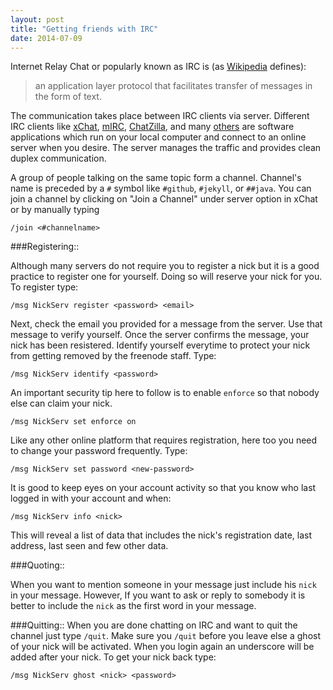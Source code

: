 ```yaml
---
layout: post
title: "Getting friends with IRC"
date: 2014-07-09
---
```


Internet Relay Chat or popularly known as IRC is (as [Wikipedia](http://en.wikipedia.org/wiki/Internet_Relay_Chat) defines):

> an application layer protocol that facilitates transfer of messages in the form of text. 

The communication takes place between IRC clients via server. Different IRC clients like [xChat](http://xchat.org/), [mIRC](http://www.mirc.com/), [ChatZilla](http://chatzilla.hacksrus.com/), and many [others](http://en.wikipedia.org/wiki/Comparison_of_Internet_Relay_Chat_clients) are software applications which run on your local computer and connect to an online server when you desire. The server manages the traffic and provides clean duplex communication.

A group of people talking on the same topic form a channel. Channel's name is preceded by a `#` symbol like `#github`, `#jekyll`, or `##java`. You can join a channel by clicking on "Join a Channel" under server option in xChat or by manually typing

`/join <#channelname>`


###Registering::

Although many servers do not require you to register a nick but it is a good practice to register one for yourself. Doing so will reserve your nick for you. To register type:

`/msg NickServ register <password> <email>`

Next, check the email you provided for a message from the server. Use that message to verify yourself. Once the server confirms the message, your nick has been resistered. Identify yourself everytime to protect your nick from getting removed by the freenode staff. Type:

`/msg NickServ identify <password>`

An important security tip here to follow is to enable `enforce` so that nobody else can claim your nick.

`/msg NickServ set enforce on`

Like any other online platform that requires registration, here too you need to change your password frequently. Type:

`/msg NickServ set password <new-password>`

It is good to keep eyes on your account activity so that you know who last logged in with your account and when:

`/msg NickServ info <nick>`

This will reveal a list of data that includes the nick's registration date, last address, last seen and few other data.

###Quoting::

When you want to mention someone in your message just include his `nick` in your message. However, If you want to ask or reply to somebody it is better to include the `nick` as the first word in your message.

###Quitting::
 When you are done chatting on IRC and want to quit the channel just type `/quit`. Make sure you `/quit` before you leave else a ghost of your nick will be activated. When you login again an underscore will be added after your nick. To get your nick back type:

 `/msg NickServ ghost <nick> <password>`
